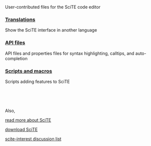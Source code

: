 User-contributed files for the SciTE code editor

### [Translations](files/translations.md)

Show the SciTE interface in another language

### [API files](files/api_files.md)

API files and properties files for syntax highlighting, calltips, and auto-completion

### [Scripts and macros](files/scripts_and_macros.md)

Scripts adding features to SciTE

<br /><br /><br />

Also,

[read more about SciTE](http://www.scintilla.org/SciTE.html)

[download SciTE](http://www.scintilla.org/SciTEDownload.html)

[scite-interest discussion list](http://groups.google.com/group/scite-interest)


